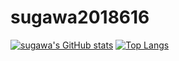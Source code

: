 # sugawa2018616

[![sugawa's GitHub stats](https://github-readme-stats.vercel.app/api?username=sugawa197203&count_private=true&show_icons=true
)](https://github.com/anuraghazra/github-readme-stats)
[![Top Langs](https://github-readme-stats.vercel.app/api/top-langs/?username=anuraghazra)](https://github.com/anuraghazra/github-readme-stats)